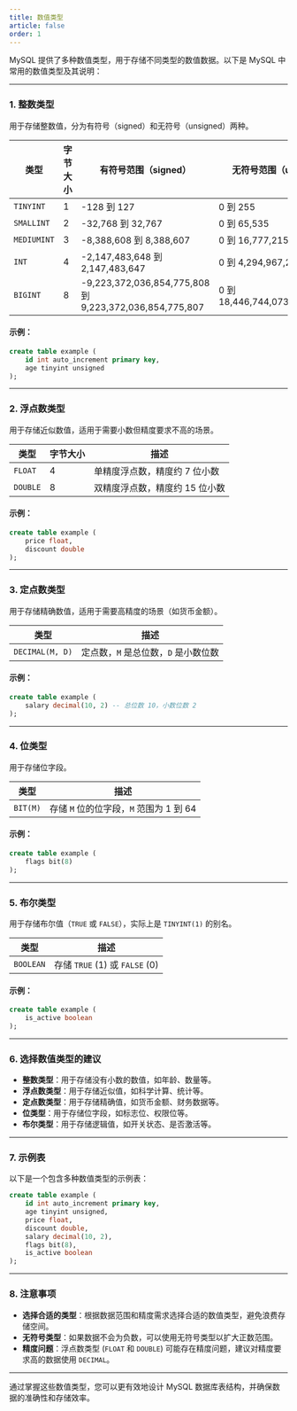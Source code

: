 ```yaml
---
title: 数值类型
article: false
order: 1
---
```


MySQL 提供了多种数值类型，用于存储不同类型的数值数据。以下是 MySQL 中常用的数值类型及其说明：

---

### 1. **整数类型**
用于存储整数值，分为有符号（signed）和无符号（unsigned）两种。

| 类型        | 字节大小 | 有符号范围（signed）                                    | 无符号范围（unsigned）          |
| ----------- | -------- | ------------------------------------------------------- | ------------------------------- |
| `TINYINT`   | 1        | -128 到 127                                             | 0 到 255                        |
| `SMALLINT`  | 2        | -32,768 到 32,767                                       | 0 到 65,535                     |
| `MEDIUMINT` | 3        | -8,388,608 到 8,388,607                                 | 0 到 16,777,215                 |
| `INT`       | 4        | -2,147,483,648 到 2,147,483,647                         | 0 到 4,294,967,295              |
| `BIGINT`    | 8        | -9,223,372,036,854,775,808 到 9,223,372,036,854,775,807 | 0 到 18,446,744,073,709,551,615 |

#### 示例：
```sql
create table example (
    id int auto_increment primary key,
    age tinyint unsigned
);
```

---

### 2. **浮点数类型**
用于存储近似数值，适用于需要小数但精度要求不高的场景。

| 类型     | 字节大小 | 描述                           |
| -------- | -------- | ------------------------------ |
| `FLOAT`  | 4        | 单精度浮点数，精度约 7 位小数  |
| `DOUBLE` | 8        | 双精度浮点数，精度约 15 位小数 |

#### 示例：
```sql
create table example (
    price float,
    discount double
);
```

---

### 3. **定点数类型**
用于存储精确数值，适用于需要高精度的场景（如货币金额）。

| 类型            | 描述                                 |
| --------------- | ------------------------------------ |
| `DECIMAL(M, D)` | 定点数，`M` 是总位数，`D` 是小数位数 |

#### 示例：
```sql
create table example (
    salary decimal(10, 2) -- 总位数 10，小数位数 2
);
```

---

### 4. **位类型**
用于存储位字段。

| 类型     | 描述                                    |
| -------- | --------------------------------------- |
| `BIT(M)` | 存储 `M` 位的位字段，`M` 范围为 1 到 64 |

#### 示例：
```sql
create table example (
    flags bit(8)
);
```

---

### 5. **布尔类型**
用于存储布尔值（`TRUE` 或 `FALSE`），实际上是 `TINYINT(1)` 的别名。

| 类型      | 描述                           |
| --------- | ------------------------------ |
| `BOOLEAN` | 存储 `TRUE` (1) 或 `FALSE` (0) |

#### 示例：
```sql
create table example (
    is_active boolean
);
```

---

### 6. **选择数值类型的建议**
- **整数类型**：用于存储没有小数的数值，如年龄、数量等。
- **浮点数类型**：用于存储近似值，如科学计算、统计等。
- **定点数类型**：用于存储精确值，如货币金额、财务数据等。
- **位类型**：用于存储位字段，如标志位、权限位等。
- **布尔类型**：用于存储逻辑值，如开关状态、是否激活等。

---

### 7. **示例表**
以下是一个包含多种数值类型的示例表：
```sql
create table example (
    id int auto_increment primary key,
    age tinyint unsigned,
    price float,
    discount double,
    salary decimal(10, 2),
    flags bit(8),
    is_active boolean
);
```

---

### 8. **注意事项**
- **选择合适的类型**：根据数据范围和精度需求选择合适的数值类型，避免浪费存储空间。
- **无符号类型**：如果数据不会为负数，可以使用无符号类型以扩大正数范围。
- **精度问题**：浮点数类型 (`FLOAT` 和 `DOUBLE`) 可能存在精度问题，建议对精度要求高的数据使用 `DECIMAL`。

---

通过掌握这些数值类型，您可以更有效地设计 MySQL 数据库表结构，并确保数据的准确性和存储效率。
